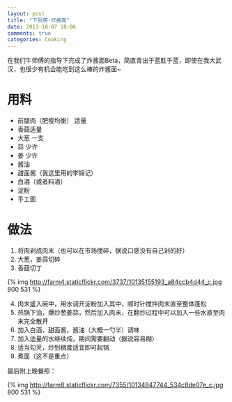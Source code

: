 ```yaml
---
layout: post
title: "下厨房·炸酱面"
date: 2013-10-07 18:06
comments: true
categories: Cooking
---
```

在我们牛师傅的指导下完成了炸酱面Beta，简直青出于蓝胜于蓝，即使在我大武汉，也很少有机会能吃到这么棒的炸酱面~

用料
===
* 前腿肉（肥瘦均衡） 适量 
* 香菇适量
* 大葱 一支
* 蒜 少许
* 姜 少许
* 酱油
* 甜面酱（我这里用的李锦记）
* 白酒（或者料酒）
* 淀粉
* 手工面

<!-- more -->

做法
===
1. 将肉剁成肉末（也可以在市场搅碎，据说口感没有自己剁的好）
2. 大葱，姜蒜切碎
3. 香菇切丁


{% img http://farm4.staticflickr.com/3737/10135155193_a84ccb4d44_c.jpg 800 531 %}

4. 肉末盛入碗中，用水调开淀粉加入其中，顺时针搅拌肉末直至整体蓬松
5. 热锅下油，爆炒葱姜蒜，然后加入肉末，在翻炒过程中可以加入一些水直至肉末完全散开
6. 加入白酒，甜面酱，酱油（大概一勺半）调味
7. 加入适量的水继续炖，期间需要翻动（据说容易糊）
8. 适当勾芡，炒到稠度适宜即可起锅
9. 煮面（这不是重点）


最后附上晚餐照：

{% img http://farm8.staticflickr.com/7355/10134947744_534c8de07e_c.jpg 800 531 %}
